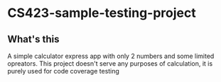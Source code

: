 # CS423-sample-testing-project
## What's this
A simple calculator express app with only 2 numbers and some limited opreators.
This project doesn't serve any purposes of calculation, it is purely used for code coverage testing
